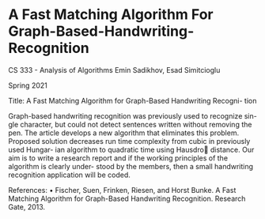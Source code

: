 # A Fast Matching Algorithm For Graph-Based-Handwriting-Recognition


CS 333 - Analysis of Algorithms
Emin Sadikhov, Esad Simitcioglu

Spring 2021

Title: A Fast Matching Algorithm for Graph-Based Handwriting Recogni-
tion


Graph-based handwriting recognition was previously used to recognize sin-
gle character, but could not detect sentences written without removing the pen.
The article develops a new algorithm that eliminates this problem. Proposed
solution decreases run time complexity from cubic in previously used Hungar-
ian algorithm to quadratic time using Hausdro distance. Our aim is to write a
research report and if the working principles of the algorithm is clearly under-
stood by the members, then a small handwriting recognition application will be
coded.


References:
• Fischer, Suen, Frinken, Riesen, and Horst Bunke. A Fast Matching Algorithm
for Graph-Based Handwriting Recognition. Research Gate, 2013.
